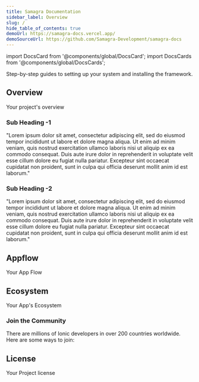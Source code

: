 ```yaml
---
title: Samagra Documentation
sidebar_label: Overview
slug: /
hide_table_of_contents: true
demoUrl: https://samagra-docs.vercel.app/
demoSourceUrl: https://github.com/Samagra-Development/samagra-docs
---
```


import DocsCard from '@components/global/DocsCard';
import DocsCards from '@components/global/DocsCards';

<head>
  <title>Samagra Docs</title>
  <meta
    name="description"
    content="your meta description"
  />
  <link rel="rel" href="href" />

  <meta property="og:url" content="https://samagra-docs.vercel.app" />
</head>





<intro-end />

<DocsCards>
  <DocsCard header="Installation Guide" href="/intro/cli" icon="/icons/guide-installation-icon.svg" hoverIcon="/icons/guide-installation-icon-hover.svg">
    <p>Step-by-step guides to setting up your system and installing the framework.</p>
  </DocsCard>



</DocsCards>

## Overview

Your project's overview

### Sub Heading -1
"Lorem ipsum dolor sit amet, consectetur adipiscing elit, sed do eiusmod tempor incididunt ut labore et dolore magna aliqua. Ut enim ad minim veniam, quis nostrud exercitation ullamco laboris nisi ut aliquip ex ea commodo consequat. Duis aute irure dolor in reprehenderit in voluptate velit esse cillum dolore eu fugiat nulla pariatur. Excepteur sint occaecat cupidatat non proident, sunt in culpa qui officia deserunt mollit anim id est laborum."


### Sub Heading -2

"Lorem ipsum dolor sit amet, consectetur adipiscing elit, sed do eiusmod tempor incididunt ut labore et dolore magna aliqua. Ut enim ad minim veniam, quis nostrud exercitation ullamco laboris nisi ut aliquip ex ea commodo consequat. Duis aute irure dolor in reprehenderit in voluptate velit esse cillum dolore eu fugiat nulla pariatur. Excepteur sint occaecat cupidatat non proident, sunt in culpa qui officia deserunt mollit anim id est laborum."


## Appflow

Your App Flow

## Ecosystem

Your App's Ecosystem

### Join the Community

There are millions of Ionic developers in over 200 countries worldwide. Here are some ways to join:


## License

Your Project license
